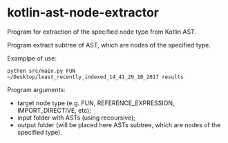 # kotlin-ast-node-extractor

Program for extraction of the specified node type from Kotlin AST.

Program extract subtree of AST, which are nodes of the specified type.

Examplpe of use:
```
python src/main.py FUN ~/Desktop/least_recently_indexed_14_41_29_10_2017 results
```

Program arguments:
* target node type (e.g. FUN, REFERENCE_EXPRESSION, IMPORT_DIRECTIVE, etc);
* input folder with ASTs (using recoursive);
* output folder (will be placed here ASTs subtree, which are nodes of the specified type).
